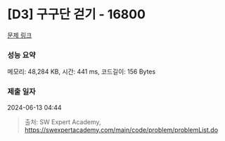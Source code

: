# [D3] 구구단 걷기 - 16800 

[문제 링크](https://swexpertacademy.com/main/code/problem/problemDetail.do?contestProbId=AYaf9W8afyMDFAQ9) 

### 성능 요약

메모리: 48,284 KB, 시간: 441 ms, 코드길이: 156 Bytes

### 제출 일자

2024-06-13 04:44



> 출처: SW Expert Academy, https://swexpertacademy.com/main/code/problem/problemList.do